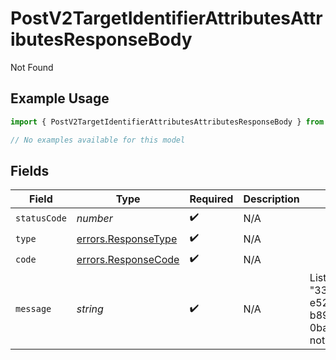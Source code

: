 # PostV2TargetIdentifierAttributesAttributesResponseBody

Not Found

## Example Usage

```typescript
import { PostV2TargetIdentifierAttributesAttributesResponseBody } from "attio-js/models/errors";

// No examples available for this model
```

## Fields

| Field                                                               | Type                                                                | Required                                                            | Description                                                         | Example                                                             |
| ------------------------------------------------------------------- | ------------------------------------------------------------------- | ------------------------------------------------------------------- | ------------------------------------------------------------------- | ------------------------------------------------------------------- |
| `statusCode`                                                        | *number*                                                            | :heavy_check_mark:                                                  | N/A                                                                 |                                                                     |
| `type`                                                              | [errors.ResponseType](../../models/errors/responsetype.md)          | :heavy_check_mark:                                                  | N/A                                                                 |                                                                     |
| `code`                                                              | [errors.ResponseCode](../../models/errors/responsecode.md)          | :heavy_check_mark:                                                  | N/A                                                                 |                                                                     |
| `message`                                                           | *string*                                                            | :heavy_check_mark:                                                  | N/A                                                                 | List with slug/ID "33ebdbe9-e529-47c9-b894-0ba25e9c15c0" not found. |